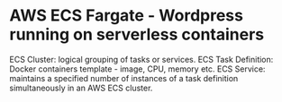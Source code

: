 # AWS ECS Fargate - Wordpress running on serverless containers

ECS Cluster: logical grouping of tasks or services.
ECS Task Definition: Docker containers template - image, CPU, memory etc.
ECS Service: maintains a specified number of instances of a task definition simultaneously in an AWS ECS cluster.

